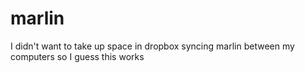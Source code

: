 # marlin
I didn't want to take up space in dropbox syncing marlin between my computers so
I guess this works
